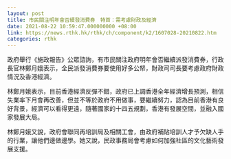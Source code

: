 ```yaml
---
layout: post
title: 市民關注明年會否續發消費券　特首：需考慮財政及經濟
date: 2021-08-22 10:59:47.000000000 +08:00
link: https://news.rthk.hk/rthk/ch/component/k2/1607028-20210822.htm
categories: rthk
---
```


政府舉行《施政報告》公眾諮詢，有市民關注政府明年會否繼續派發消費券，行政長官林鄭月娥表示，全民派發消費券要使用好多公帑，財政司司長要考慮政府財政情況及香港經濟。

林鄭月娥表示，目前香港經濟反彈不錯，政府已上調香港全年經濟增長預測，相信失業率下月會再改善，但並不等於政府不用做事，要繼續努力，認為目前香港有良好背景，經濟可以看得更遠，隨著國家的十四五規劃，香港有發展空間，並融入國家發展大局。

林鄭月娥又說，政府會聯同再培訓局及相關工會，由政府補貼培訓人才予欠缺人手的行業，讓他們邊做邊學。她又說，民政事務局會考慮如何加強社區的文化藝術發展支援。
